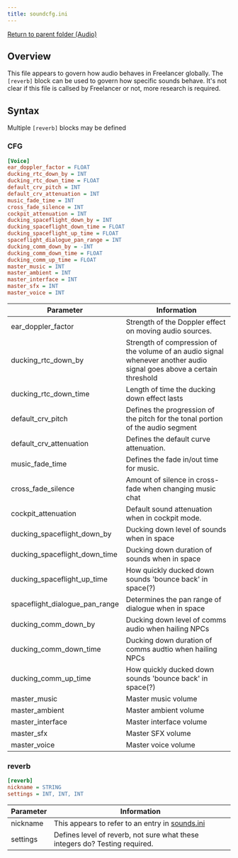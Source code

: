 ```yaml
---
title: soundcfg.ini
---
```


[Return to parent folder (Audio)](../Audio)

## Overview

This file appears to govern how audio behaves in Freelancer globally. The `[reverb]` block can be used to govern how specific sounds behave. It's not clear if this file is callsed by Freelancer or not, more research is required.

## Syntax

Multiple `[reverb]` blocks may be defined

### CFG

```ini
[Voice] 
ear_doppler_factor = FLOAT
ducking_rtc_down_by = INT
ducking_rtc_down_time = FLOAT
default_crv_pitch = INT
default_crv_attenuation = INT
music_fade_time = INT
cross_fade_silence = INT
cockpit_attenuation = INT
ducking_spaceflight_down_by = INT
ducking_spaceflight_down_time = FLOAT
ducking_spaceflight_up_time = FLOAT
spaceflight_dialogue_pan_range = INT
ducking_comm_down_by = -INT
ducking_comm_down_time = FLOAT
ducking_comm_up_time = FLOAT
master_music = INT
master_ambient = INT
master_interface = INT
master_sfx = INT
master_voice = INT
```

| Parameter                      | Information                                                                                                           |
| ------------------------------ | --------------------------------------------------------------------------------------------------------------------- |
| ear_doppler_factor             | Strength of the Doppler effect on moving audio sources.                                                               |
| ducking_rtc_down_by            | Strength of compression of the volume of an audio signal whenever another audio signal goes above a certain threshold |
| ducking_rtc_down_time          | Length of time the ducking down effect lasts                                                                          |
| default_crv_pitch              | Defines the progression of the pitch for the tonal portion of the audio segment                                       |
| default_crv_attenuation        | Defines the default curve attenuation.                                                                                |
| music_fade_time                | Defines the fade in/out time for music.                                                                               |
| cross_fade_silence             | Amount of silence in cross-fade when changing music chat                                                              |
| cockpit_attenuation            | Default sound attenuation when in cockpit mode.                                                                       |
| ducking_spaceflight_down_by    | Ducking down level of sounds when in space                                                                            |
| ducking_spaceflight_down_time  | Ducking down duration of sounds when in space                                                                         |
| ducking_spaceflight_up_time    | How quickly ducked down sounds 'bounce back' in space(?)                                                              |
| spaceflight_dialogue_pan_range | Determines the pan range of dialogue when in space                                                                    |
| ducking_comm_down_by           | Ducking down level of comms audio when hailing NPCs                                                                   |
| ducking_comm_down_time         | Ducking down duration of comms audtio when hailing NPCs                                                               |
| ducking_comm_up_time           | How quickly ducked down sounds 'bounce back' in space(?)                                                              |
| master_music                   | Master music volume                                                                                                   |
| master_ambient                 | Master ambient volume                                                                                                 |
| master_interface               | Master interface volume                                                                                               |
| master_sfx                     | Master SFX volume                                                                                                     |
| master_voice                   | Master voice volume                                                                                                   |

### reverb

```ini
[reverb]
nickname = STRING
settings = INT, INT, INT
```

| Parameter | Information                                                                 |
| --------- | --------------------------------------------------------------------------- |
| nickname  | This appears to refer to an entry in [sounds.ini](./sounds.ini.md)          |
| settings  | Defines level of reverb, not sure what these integers do? Testing required. |
